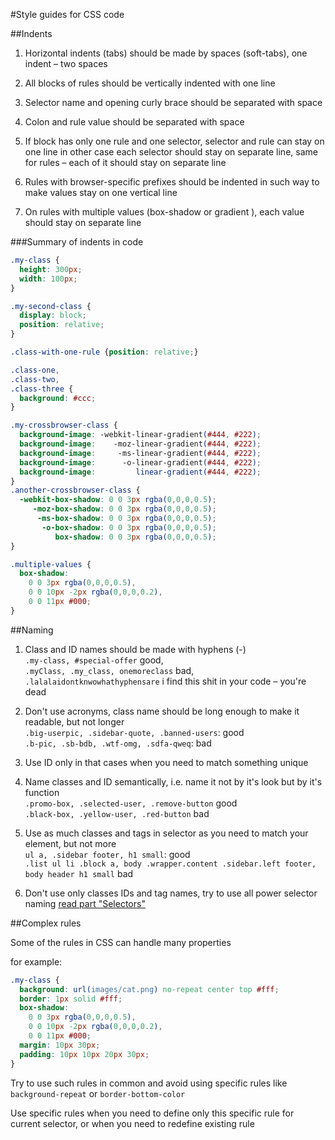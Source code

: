 #Style guides for CSS code

##Indents

1. Horizontal indents (tabs) should be made by spaces (soft-tabs), one indent – two spaces

2. All blocks of rules should be vertically indented with one line

3. Selector name and opening curly brace should be separated with space

4. Colon and rule value should be separated with space

5. If block has only one rule and one selector, selector and rule can stay on one line
  in other case each selector should stay on separate line, same for rules – each of it should stay on separate line
  
6. Rules with browser-specific prefixes should be indented in such way to make values stay on one vertical line

7. On rules with multiple values (box-shadow or gradient ), each value should stay on separate line

###Summary of indents in code

``` css
.my-class {
  height: 300px;
  width: 100px;
}

.my-second-class {
  display: block;
  position: relative;
}

.class-with-one-rule {position: relative;}

.class-one,
.class-two,
.class-three {
  background: #ccc;
}

.my-crossbrowser-class {
  background-image: -webkit-linear-gradient(#444, #222);
  background-image:    -moz-linear-gradient(#444, #222);
  background-image:     -ms-linear-gradient(#444, #222);
  background-image:      -o-linear-gradient(#444, #222);
  background-image:         linear-gradient(#444, #222);
}
.another-crossbrowser-class {
  -webkit-box-shadow: 0 0 3px rgba(0,0,0,0.5);
     -moz-box-shadow: 0 0 3px rgba(0,0,0,0.5);
      -ms-box-shadow: 0 0 3px rgba(0,0,0,0.5);
       -o-box-shadow: 0 0 3px rgba(0,0,0,0.5);
          box-shadow: 0 0 3px rgba(0,0,0,0.5);
}

.multiple-values {
  box-shadow: 
    0 0 3px rgba(0,0,0,0.5),
    0 0 10px -2px rgba(0,0,0,0.2),
    0 0 11px #000;
}
```

##Naming

1. Class and ID names should be made with hyphens (-)   
```.my-class, #special-offer``` good,    
```.myClass, .my_class, onemoreclass``` bad,     
```.lalalaidontknwowhathyphensare``` i find this shit in your code – you're dead    

2. Don't use acronyms, class name should be long enough to make it readable, but not longer   
```.big-userpic, .sidebar-quote, .banned-users```: good   
```.b-pic, .sb-bdb, .wtf-omg, .sdfa-qweq```: bad    

3. Use ID only in that cases when you need to match something unique    

4. Name classes and ID semantically, i.e. name it not by it's look but by it's function   
```.promo-box, .selected-user, .remove-button``` good   
```.black-box, .yellow-user, .red-button``` bad   

5. Use as much classes and tags in selector as you need to match your element, but not more   
```ul a, .sidebar footer, h1 small```: good   
```.list ul li .block a, body .wrapper.content .sidebar.left footer, body header h1 small``` bad    

6. Don't use only classes IDs and tag names, try to use all power selector naming [read part "Selectors"]("https://dl.dropbox.com/u/4301006/css.pdf")


##Complex rules

Some of the rules in CSS can handle many properties

for example:

```css
.my-class {
  background: url(images/cat.png) no-repeat center top #fff;
  border: 1px solid #fff;
  box-shadow: 
    0 0 3px rgba(0,0,0,0.5),
    0 0 10px -2px rgba(0,0,0,0.2),
    0 0 11px #000;
  margin: 10px 30px;
  padding: 10px 10px 20px 30px;
}
```

Try to use such rules in common and avoid using specific rules like ```background-repeat``` or ```border-bottom-color```

Use specific rules when you need to define only this specific rule for current selector, or when you need to redefine existing rule